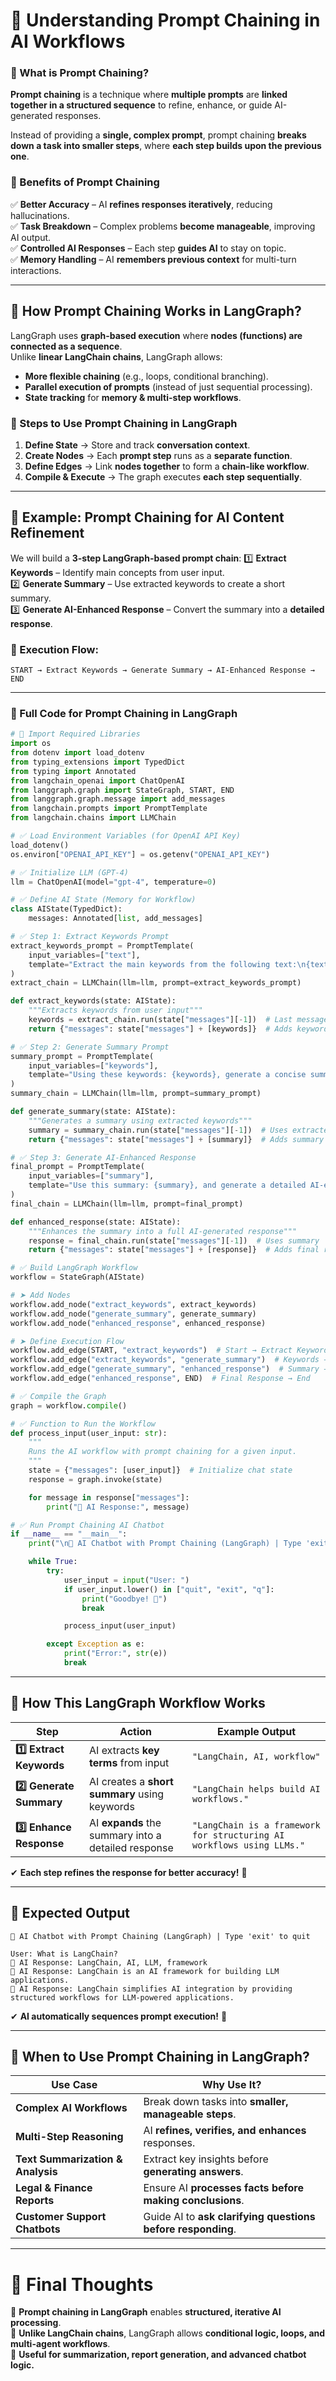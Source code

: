 # **🚀 Understanding Prompt Chaining in AI Workflows**
### **📌 What is Prompt Chaining?**
**Prompt chaining** is a technique where **multiple prompts** are **linked together in a structured sequence** to refine, enhance, or guide AI-generated responses.

Instead of providing a **single, complex prompt**, prompt chaining **breaks down a task into smaller steps**, where **each step builds upon the previous one**.

### **🔹 Benefits of Prompt Chaining**
✅ **Better Accuracy** – AI **refines responses iteratively**, reducing hallucinations.  
✅ **Task Breakdown** – Complex problems **become manageable**, improving AI output.  
✅ **Controlled AI Responses** – Each step **guides AI** to stay on topic.  
✅ **Memory Handling** – AI **remembers previous context** for multi-turn interactions.  

---

## **📌 How Prompt Chaining Works in LangGraph?**
LangGraph uses **graph-based execution** where **nodes (functions) are connected as a sequence**.  
Unlike **linear LangChain chains**, LangGraph allows:
- **More flexible chaining** (e.g., loops, conditional branching).
- **Parallel execution of prompts** (instead of just sequential processing).
- **State tracking** for **memory & multi-step workflows**.

### **🔹 Steps to Use Prompt Chaining in LangGraph**
1. **Define State** → Store and track **conversation context**.  
2. **Create Nodes** → Each **prompt step** runs as a **separate function**.  
3. **Define Edges** → Link **nodes together** to form a **chain-like workflow**.  
4. **Compile & Execute** → The graph executes **each step sequentially**.

---

## **🚀 Example: Prompt Chaining for AI Content Refinement**
We will build a **3-step LangGraph-based prompt chain**:
1️⃣ **Extract Keywords** – Identify main concepts from user input.  
2️⃣ **Generate Summary** – Use extracted keywords to create a short summary.  
3️⃣ **Generate AI-Enhanced Response** – Convert the summary into a **detailed response**.

### **🔹 Execution Flow:**
```
START → Extract Keywords → Generate Summary → AI-Enhanced Response → END
```

---

### **📌 Full Code for Prompt Chaining in LangGraph**
```python
# 📌 Import Required Libraries
import os
from dotenv import load_dotenv
from typing_extensions import TypedDict
from typing import Annotated
from langchain_openai import ChatOpenAI
from langgraph.graph import StateGraph, START, END
from langgraph.graph.message import add_messages
from langchain.prompts import PromptTemplate
from langchain.chains import LLMChain

# ✅ Load Environment Variables (for OpenAI API Key)
load_dotenv()
os.environ["OPENAI_API_KEY"] = os.getenv("OPENAI_API_KEY")

# ✅ Initialize LLM (GPT-4)
llm = ChatOpenAI(model="gpt-4", temperature=0)

# ✅ Define AI State (Memory for Workflow)
class AIState(TypedDict):
    messages: Annotated[list, add_messages]

# ✅ Step 1: Extract Keywords Prompt
extract_keywords_prompt = PromptTemplate(
    input_variables=["text"],
    template="Extract the main keywords from the following text:\n{text}"
)
extract_chain = LLMChain(llm=llm, prompt=extract_keywords_prompt)

def extract_keywords(state: AIState):
    """Extracts keywords from user input"""
    keywords = extract_chain.run(state["messages"][-1])  # Last message contains user input
    return {"messages": state["messages"] + [keywords]}  # Adds keywords to state

# ✅ Step 2: Generate Summary Prompt
summary_prompt = PromptTemplate(
    input_variables=["keywords"],
    template="Using these keywords: {keywords}, generate a concise summary."
)
summary_chain = LLMChain(llm=llm, prompt=summary_prompt)

def generate_summary(state: AIState):
    """Generates a summary using extracted keywords"""
    summary = summary_chain.run(state["messages"][-1])  # Uses extracted keywords
    return {"messages": state["messages"] + [summary]}  # Adds summary to state

# ✅ Step 3: Generate AI-Enhanced Response
final_prompt = PromptTemplate(
    input_variables=["summary"],
    template="Use this summary: {summary}, and generate a detailed AI-enhanced response."
)
final_chain = LLMChain(llm=llm, prompt=final_prompt)

def enhanced_response(state: AIState):
    """Enhances the summary into a full AI-generated response"""
    response = final_chain.run(state["messages"][-1])  # Uses summary
    return {"messages": state["messages"] + [response]}  # Adds final response

# ✅ Build LangGraph Workflow
workflow = StateGraph(AIState)

# ➤ Add Nodes
workflow.add_node("extract_keywords", extract_keywords)
workflow.add_node("generate_summary", generate_summary)
workflow.add_node("enhanced_response", enhanced_response)

# ➤ Define Execution Flow
workflow.add_edge(START, "extract_keywords")  # Start → Extract Keywords
workflow.add_edge("extract_keywords", "generate_summary")  # Keywords → Summary
workflow.add_edge("generate_summary", "enhanced_response")  # Summary → Final Response
workflow.add_edge("enhanced_response", END)  # Final Response → End

# ✅ Compile the Graph
graph = workflow.compile()

# ✅ Function to Run the Workflow
def process_input(user_input: str):
    """
    Runs the AI workflow with prompt chaining for a given input.
    """
    state = {"messages": [user_input]}  # Initialize chat state
    response = graph.invoke(state)

    for message in response["messages"]:
        print("🚀 AI Response:", message)

# ✅ Run Prompt Chaining AI Chatbot
if __name__ == "__main__":
    print("\n🤖 AI Chatbot with Prompt Chaining (LangGraph) | Type 'exit' to quit\n")

    while True:
        try:
            user_input = input("User: ")
            if user_input.lower() in ["quit", "exit", "q"]:
                print("Goodbye! 👋")
                break

            process_input(user_input)

        except Exception as e:
            print("Error:", str(e))
            break
```

---

## **📌 How This LangGraph Workflow Works**
| **Step** | **Action** | **Example Output** |
|---------|-----------|------------------|
| **1️⃣ Extract Keywords** | AI extracts **key terms** from input | `"LangChain, AI, workflow"` |
| **2️⃣ Generate Summary** | AI creates a **short summary** using keywords | `"LangChain helps build AI workflows."` |
| **3️⃣ Enhance Response** | AI **expands** the summary into a detailed response | `"LangChain is a framework for structuring AI workflows using LLMs."` |

✔ **Each step refines the response for better accuracy!** 🚀  

---

## **📌 Expected Output**
```plaintext
🤖 AI Chatbot with Prompt Chaining (LangGraph) | Type 'exit' to quit

User: What is LangChain?
🚀 AI Response: LangChain, AI, LLM, framework
🚀 AI Response: LangChain is an AI framework for building LLM applications.
🚀 AI Response: LangChain simplifies AI integration by providing structured workflows for LLM-powered applications.
```
✔ **AI automatically sequences prompt execution!** 🎉  

---

## **📌 When to Use Prompt Chaining in LangGraph?**
| **Use Case** | **Why Use It?** |
|-------------|------------------|
| **Complex AI Workflows** | Break down tasks into **smaller, manageable steps**. |
| **Multi-Step Reasoning** | AI **refines, verifies, and enhances** responses. |
| **Text Summarization & Analysis** | Extract key insights before **generating answers**. |
| **Legal & Finance Reports** | Ensure AI **processes facts before making conclusions**. |
| **Customer Support Chatbots** | Guide AI to **ask clarifying questions before responding**. |

---

# **🚀 Final Thoughts**
🔹 **Prompt chaining in LangGraph** enables **structured, iterative AI processing**.  
🔹 **Unlike LangChain chains**, LangGraph allows **conditional logic, loops, and multi-agent workflows**.  
🔹 **Useful for summarization, report generation, and advanced chatbot logic.**

